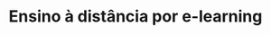---
lang: pt
layout: issuelist
title: Ensino à distância por e-learning
permalink: /ensino-à-distância-por-e-learning/
categorieissue: ensino à distância por e-learning;ensino à distância por e-learning
---